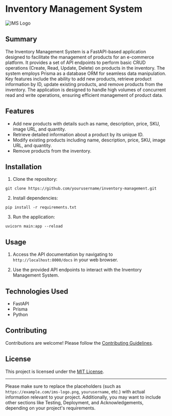 # Inventory Management System

![IMS Logo](https://example.com/ims-logo.png)

## Summary

The Inventory Management System is a FastAPI-based application designed to facilitate the management of products for an e-commerce platform. It provides a set of API endpoints to perform basic CRUD operations (Create, Read, Update, Delete) on products in the inventory. The system employs Prisma as a database ORM for seamless data manipulation. Key features include the ability to add new products, retrieve product information by ID, update existing products, and remove products from the inventory. The application is designed to handle high volumes of concurrent read and write operations, ensuring efficient management of product data.

## Features

- Add new products with details such as name, description, price, SKU, image URL, and quantity.
- Retrieve detailed information about a product by its unique ID.
- Modify existing products including name, description, price, SKU, image URL, and quantity.
- Remove products from the inventory.

## Installation

1. Clone the repository:

```
git clone https://github.com/yourusername/inventory-management.git
```

2. Install dependencies:

```
pip install -r requirements.txt
```

3. Run the application:

```
uvicorn main:app --reload
```

## Usage

1. Access the API documentation by navigating to `http://localhost:8000/docs` in your web browser.

2. Use the provided API endpoints to interact with the Inventory Management System.

## Technologies Used

- FastAPI
- Prisma
- Python

## Contributing

Contributions are welcome! Please follow the [Contributing Guidelines](CONTRIBUTING.md).

## License

This project is licensed under the [MIT License](LICENSE).

---

Please make sure to replace the placeholders (such as `https://example.com/ims-logo.png`, `yourusername`, etc.) with actual information relevant to your project. Additionally, you may want to include other sections like Testing, Deployment, and Acknowledgements, depending on your project's requirements.

